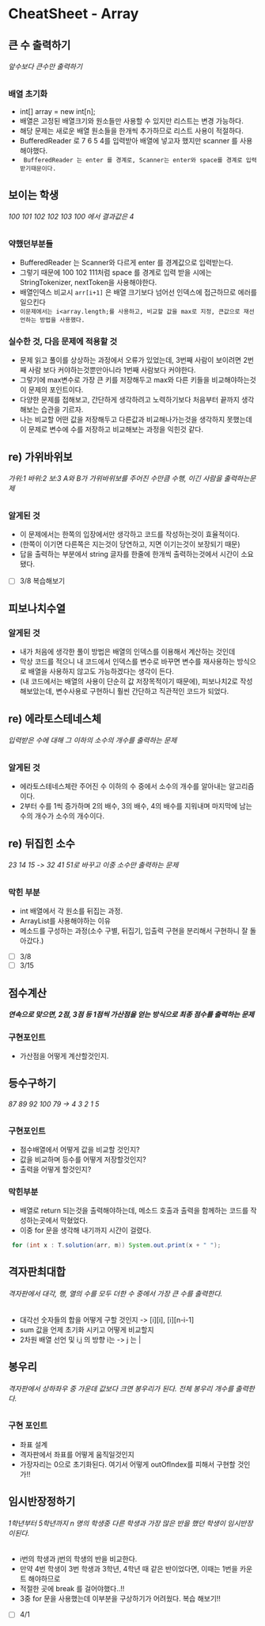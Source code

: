 # CheatSheet - Array

## 큰 수 출력하기
###### 앞수보다 큰수만 출력하기

### 배열 초기화
- int[] array = new int[n];
- 배열은 고정된 배열크기와 원소들만 사용할 수 있지만 리스트는 변경 가능하다.
- 해당 문제는 새로운 배열 원소들을 한개씩 추가하므로 리스트 사용이 적절하다.
- BufferedReader 로 7 6 5 4를 입력받아 배열에 넣고자 했지만 scanner 를 사용해야했다.
- ``` BufferedReader 는 enter 를 경계로, Scanner는 enter와 space를 경계로 입력 받기때문이다.```

## 보이는 학생
###### 100 101 102 102 103 100 에서 결과값은 4
### 약했던부분들
- BufferedReader 는 Scanner와 다르게 enter 를 경계값으로 입력받는다.
- 그렇기 때문에 100 102 111처럼 space 를 경계로 입력 받을 시에는 StringTokenizer, nextToken을 사용해야한다.
- 배열인덱스 비교시 ```arr[i+1]``` 은 배열 크기보다 넘어선 인덱스에 접근하므로 에러를 일으킨다
- ```이문제에서는 i<array.length;를 사용하고, 비교할 값을 max로 지정, 큰값으로 재선언하는 방법을 사용했다.```

### 실수한 것, 다음 문제에 적용할 것
- 문제 읽고 풀이를 상상하는 과정에서 오류가 있었는데, 3번째 사람이 보이려면 2번째 사람 보다 커야하는것뿐만아니라 1번째 사람보다 커야한다.
- 그렇기에 max변수로 가장 큰 키를 저장해두고 max와 다른 키들을 비교해야하는것이 문제의 포인트이다.
- 다양한 문제를 접해보고, 간단하게 생각하려고 노력하기보다 처음부터 끝까지 생각해보는 습관을 기르자. 
- 나는 비교할 어떤 값을 저장해두고 다른값과 비교해나가는것을 생각하지 못했는데 이 문제로 변수에 수를 저장하고 비교해보는 과정을 익힌것 같다.

## re) 가위바위보
###### 가위:1 바위:2 보:3 A와 B가 가위바위보를 주어진 수만큼 수행, 이긴 사람을 출력하는문제
### 알게된 것
- 이 문제에서는 한쪽의 입장에서만 생각하고 코드를 작성하는것이 효율적이다.
- (한쪽이 이기면 다른쪽은 지는것이 당연하고, 지면 이기는것이 보장되기 때문)
- 답을 출력하는 부분에서 string 글자를 한줄에 한개씩 출력하는것에서 시간이 소요됐다.
- [ ] 3/8 복습해보기

## 피보나치수열
### 알게된 것
- 내가 처음에 생각한 풀이 방법은 배열의 인덱스를 이용해서 계산하는 것인데
- 막상 코드를 적으니 내 코드에서 인덱스를 변수로 바꾸면 변수를 재사용하는 방식으로 배열을 사용하지 않고도 가능하겠다는 생각이 든다.
- (내 코드에서는 배열의 사용이 단순히 값 저장목적이기 때문에), 피보나치2로 작성해보았는데, 변수사용로 구현하니 훨씬 간단하고 직관적인 코드가 되었다.

## re) 에라토스테네스체
###### 입력받은 수에 대해 그 이하의 소수의 개수를 출력하는 문제
### 알게된 것
- 에라토스테네스체란 주어진 수 이하의 수 중에서 소수의 개수를 알아내는 알고리즘이다.
- 2부터 수를 1씩 증가하며 2의 배수, 3의 배수, 4의 배수를 지워내며 마지막에 남는 수의 개수가 소수의 개수이다.

## re) 뒤집힌 소수
###### 23 14 15 -> 32 41 51로 바꾸고 이중 소수만 출력하는 문제
### 막힌 부분
- int 배열에서 각 원소를 뒤집는 과정.
- ArrayList를 사용해야하는 이유
- 메소드를 구성하는 과정(소수 구별, 뒤집기, 입출력 구현을 분리해서 구현하니 잘 돌아갔다.)
- [ ] 3/8
- [ ] 3/15

## 점수계산
##### 연속으로 맞으면, 2점, 3점 등 1점씩 가산점을 얻는 방식으로 최종 점수를 출력하는 문제
### 구현포인트
- 가산점을 어떻게 계산할것인지.

## 등수구하기
###### 87 89 92 100 79 -> 4 3 2 1 5
### 구현포인트
- 점수배열에서 어떻게 값을 비교할 것인지?
- 값을 비교하며 등수를 어떻게 저장할것인지?
- 출력을 어떻게 할것인지?

### 막힌부분
- 배열로 return 되는것을 출력해야하는데, 메소드 호출과 출력을 함께하는 코드를 작성하는곳에서 막혔었다.
- 이중 for 문을 생각해 내기까지 시간이 걸렸다.
```java
 for (int x : T.solution(arr, m)) System.out.print(x + " ");
```

## 격자판최대합
###### 격자판에서 대각, 행, 열의 수를 모두 더한 수 중에서 가장 큰 수를 출력한다.
- 대각선 숫자들의 합을 어떻게 구할 것인지 -> [i][i], [i][n-i-1]
- sum 값을 언제 초기화 시키고 어떻게 비교할지
- 2차원 배열 선언 및 i,j 의 방향 i는 -> j 는 |

## 봉우리
###### 격자판에서 상하좌우 중 가운데 값보다 크면 봉우리가 된다. 전체 봉우리 개수를 출력한다.
### 구현 포인트
- 좌표 설계
- 격자판에서 좌표를 어떻게 움직일것인지
- 가장자리는 0으로 초기화된다. 여기서 어떻게 outOfIndex를 피해서 구현할 것인가!!

## 임시반장정하기
###### 1학년부터 5학년까지 n 명의 학생중 다른 학생과 가장 많은 반을 했던 학생이 임시반장이된다.
- i번의 학생과 j번의 학생의 반을 비교한다.
- 만약 4번 학생이 3번 학생과 3학년, 4학년 때 같은 반이었다면, 이때는 1번을 카운트 해야하므로
- 적절한 곳에 break 를 걸어야했다..!! 
- 3중 for 문을 사용했는데 이부분을 구상하기가 어려웠다. 복습 해보기!!
- [ ] 4/1